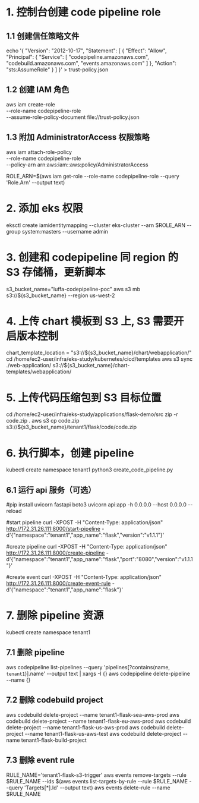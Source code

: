 # 1. 控制台创建 code pipeline role
## 1.1 创建信任策略文件
echo '{
    "Version": "2012-10-17",
    "Statement": [
        {
            "Effect": "Allow",
            "Principal": {
                "Service": [
                    "codepipeline.amazonaws.com",
                    "codebuild.amazonaws.com",
                    "events.amazonaws.com"
                ]
            },
            "Action": "sts:AssumeRole"
        }
    ]
}' > trust-policy.json

## 1.2 创建 IAM 角色
aws iam create-role \
    --role-name codepipeline-role \
    --assume-role-policy-document file://trust-policy.json

## 1.3 附加 AdministratorAccess 权限策略
aws iam attach-role-policy \
    --role-name codepipeline-role \
    --policy-arn arn:aws:iam::aws:policy/AdministratorAccess

ROLE_ARN=$(aws iam get-role --role-name codepipeline-role --query 'Role.Arn' --output text)

# 2. 添加 eks 权限
eksctl create iamidentitymapping --cluster eks-cluster --arn $ROLE_ARN --group system:masters --username admin

# 3. 创建和 codepipeline 同 region 的 S3 存储桶，更新脚本
s3_bucket_name="luffa-codepipeline-poc"
aws s3 mb s3://${s3_bucket_name} --region us-west-2

# 4. 上传 chart 模板到 S3 上, S3 需要开启版本控制

chart_template_location = "s3://${s3_bucket_name}/chart/webapplication/"
cd /home/ec2-user/infra/eks-study/kubernetes/cicd/templates
aws s3 sync ./web-application/ s3://${s3_bucket_name}/chart-templates/webapplication/

# 5. 上传代码压缩包到 S3 目标位置
cd /home/ec2-user/infra/eks-study/applications/flask-demo/src
zip -r code.zip .
aws s3 cp code.zip s3://${s3_bucket_name}/tenant1/flask/code/code.zip

# 6. 执行脚本，创建 pipeline
kubectl create namespace tenant1
python3 create_code_pipeline.py

## 6.1 运行 api 服务（可选）
#pip install uvicorn fastapi boto3
uvicorn api:app -h 0.0.0.0 --host 0.0.0.0 --reload


#start pipeline
curl -XPOST -H "Content-Type: application/json" http://172.31.26.111:8000/start-pipeline -d'{"namespace":"tenant1","app_name":"flask","version":"v1.1.1"}'


#create pipeline 
curl -XPOST -H "Content-Type: application/json" http://172.31.26.111:8000/create-pipeline -d'{"namespace":"tenant1","app_name":"flask","port":"8080","version":"v1.1.1"}'


#create event 
curl -XPOST -H "Content-Type: application/json" http://172.31.26.111:8000/create-event-rule -d'{"namespace":"tenant1","app_name":"flask"}'

# 7. 删除 pipeline 资源
kubectl create namespace tenant1
## 7.1 删除 pipeline
aws codepipeline list-pipelines --query 'pipelines[?contains(name, `tenant1`)].name' --output text | xargs -I {} aws codepipeline delete-pipeline --name {}
## 7.2 删除 codebuild project
aws codebuild delete-project --name tenant1-flask-sea-aws-prod
aws codebuild delete-project --name tenant1-flask-eu-aws-prod
aws codebuild delete-project --name tenant1-flask-us-aws-prod
aws codebuild delete-project --name tenant1-flask-us-aws-test
aws codebuild delete-project --name tenant1-flask-build-project
## 7.3 删除 event rule
RULE_NAME='tenant1-flask-s3-trigger'
aws events remove-targets --rule $RULE_NAME --ids $(aws events list-targets-by-rule --rule $RULE_NAME --query 'Targets[*].Id' --output text)
aws events delete-rule --name $RULE_NAME